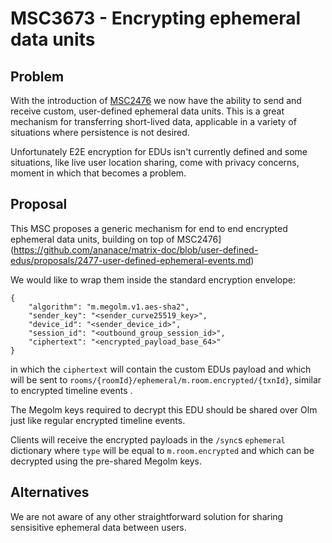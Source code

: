 # MSC3673 - Encrypting ephemeral data units

## Problem

With the introduction of [MSC2476](https://github.com/ananace/matrix-doc/blob/user-defined-edus/proposals/2477-user-defined-ephemeral-events.md)
we now have the ability to send and receive custom, user-defined ephemeral data 
units. This is a great mechanism for transferring short-lived data, applicable in
a variety of situations where persistence is not desired.

Unfortunately E2E encryption for EDUs isn't currently defined and some 
situations, like live user location sharing, come with privacy concerns, moment 
in which that becomes a problem.

## Proposal

This MSC proposes a generic mechanism for end to end encrypted ephemeral data 
units, building on top of MSC2476](https://github.com/ananace/matrix-doc/blob/user-defined-edus/proposals/2477-user-defined-ephemeral-events.md)

We would like to wrap them inside the standard encryption envelope:

```json5
{
    "algorithm": "m.megolm.v1.aes-sha2",
    "sender_key": "<sender_curve25519_key>",
    "device_id": "<sender_device_id>",
    "session_id": "<outbound_group_session_id>",
    "ciphertext": "<encrypted_payload_base_64>"
}
```

in which the `ciphertext` will contain the custom EDUs payload and which will be 
sent to `rooms/{roomId}/ephemeral/m.room.encrypted/{txnId}`, similar to 
encrypted timeline events .

The Megolm keys required to decrypt this EDU should be shared over Olm just like
regular encrypted timeline events.

Clients will receive the encrypted payloads in the `/sync`s `ephemeral` 
dictionary where `type` will be equal to `m.room.encrypted` and which can be 
decrypted using the pre-shared Megolm keys.

## Alternatives

We are not aware of any other straightforward solution for sharing sensisitive 
ephemeral data between users.
